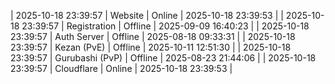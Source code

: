 | 2025-10-18 23:39:57 | Website | Online | 2025-10-18 23:39:53 |
| 2025-10-18 23:39:57 | Registration | Offline | 2025-09-09 16:40:23 |
| 2025-10-18 23:39:57 | Auth Server | Offline | 2025-08-18 09:33:31 |
| 2025-10-18 23:39:57 | Kezan (PvE) | Offline | 2025-10-11 12:51:30 |
| 2025-10-18 23:39:57 | Gurubashi (PvP) | Offline | 2025-08-23 21:44:06 |
| 2025-10-18 23:39:57 | Cloudflare | Online | 2025-10-18 23:39:53 |
